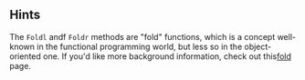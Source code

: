 ## Hints
The `Foldl` andf `Foldr` methods are "fold" functions, which is a concept well-known in the functional programming world, but less so in the object-oriented one. If you'd like more background information, check out this[fold](https://en.wikipedia.org/wiki/Fold_(higher-order_function)) page.